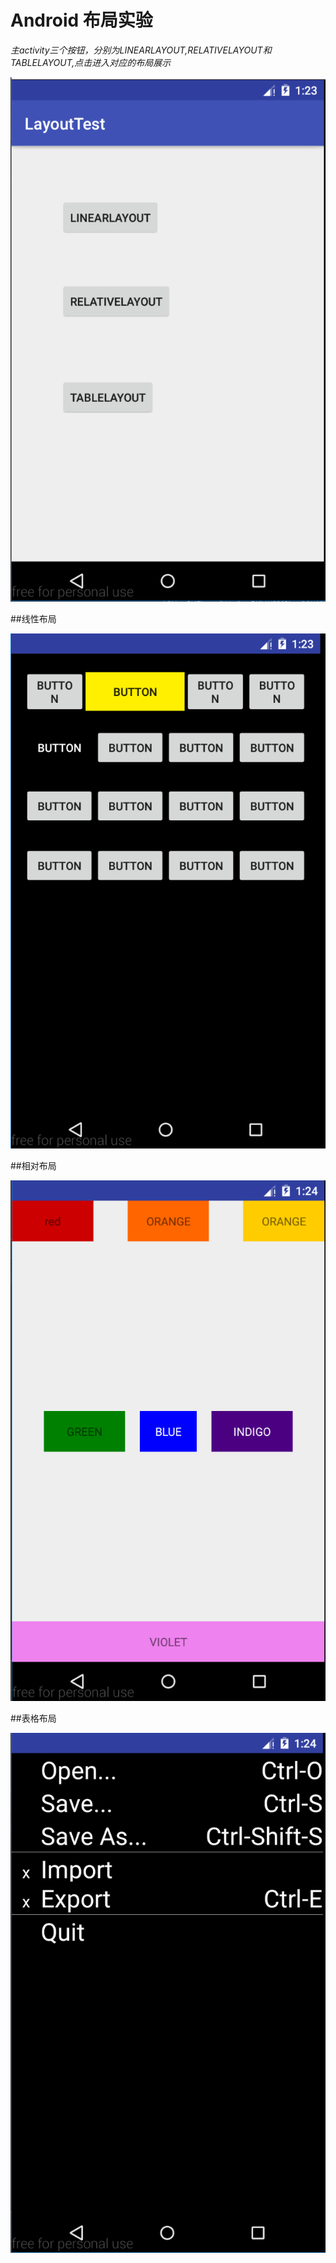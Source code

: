 # Android 布局实验

*主activity三个按钮，分别为LINEARLAYOUT,RELATIVELAYOUT和TABLELAYOUT,点击进入对应的布局展示*

![](https://raw.githubusercontent.com/Noob-I-Am/LayoutTest/master/LO1.PNG)

##线性布局

![](https://raw.githubusercontent.com/Noob-I-Am/LayoutTest/master/LO2.PNG)

##相对布局

![](https://raw.githubusercontent.com/Noob-I-Am/LayoutTest/master/LO3.PNG)

##表格布局

![](https://raw.githubusercontent.com/Noob-I-Am/LayoutTest/master/LO4.PNG)
